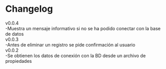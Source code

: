 Changelog
=========
v0.0.4  
-Muestra un mensaje informativo si no se ha podido conectar con la base de datos  
v0.0.3  
-Antes de eliminar un registro se pide confirmación al usuario  
v0.0.2  
-Se obtienen los datos de conexión con la BD desde un archivo de propiedades  
